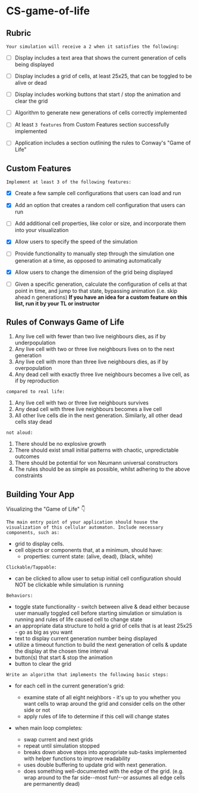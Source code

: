 # CS-game-of-life

## Rubric
`Your simulation will receive a 2 when it satisfies the following:`
- [ ] Display includes a text area that shows the current generation of cells being displayed
- [ ] Display includes a grid of cells, at least 25x25, that can be toggled to be alive or dead
- [ ] Display includes working buttons that start / stop the animation and clear the grid
- [ ] Algorithm to generate new generations of cells correctly implemented
- [ ] At least `3 features` from Custom Features section successfully implemented
- [ ] Application includes a section outlining the rules to Conway's "Game of Life"


## Custom Features
`Implement at least 3 of the following features:`
- [X] Create a few sample cell configurations that users can load and run
- [X] Add an option that creates a random cell configuration that users can run
- [ ] Add additional cell properties, like color or size, and incorporate them into your visualization
- [X] Allow users to specify the speed of the simulation
- [ ] Provide functionality to manually step through the simulation one generation at a time, as opposed to animating automatically
- [X] Allow users to change the dimension of the grid being displayed
- [ ] Given a specific generation, calculate the configuration of cells at that point in time, and jump to that state, bypassing animation (i.e. skip ahead n generations)
**If you have an idea for a custom feature on this list, run it by your TL or instructor**


## Rules of Conways Game of Life
1. Any live cell with fewer than two live neighbours dies, as if by underpopulation
2. Any live cell with two or three live neighbours lives on to the next generation
3. Any live cell with more than three live neighbours dies, as if by overpopulation
4. Any dead cell with exactly three live neighbours becomes a live cell, as if by reproduction

`compared to real life:`
1. Any live cell with two or three live neighbours survives
2. Any dead cell with three live neighbours becomes a live cell
3. All other live cells die in the next generation. Similarly, all other dead cells stay dead

`not aloud:`
1. There should be no explosive growth
2. There should exist small initial patterns with chaotic, unpredictable outcomes
3. There should be potential for von Neumann universal constructors
4. The rules should be as simple as possible, whilst adhering to the above constraints


## Building Your App
Visualizing the "Game of Life" 👇

`The main entry point of your application should house the visualization of this cellular automaton. Include necessary components, such as:`
* grid to display cells.
* cell objects or components that, at a minimum, should have:
    * properties: current state: (alive, dead), (black, white)

`Clickable/Tappable:`
* can be clicked to allow user to setup initial cell configuration should NOT be clickable while simulation is running

`Behaviors:`
* toggle state functionality - switch between alive & dead either because user manually toggled cell before starting simulation or simulation is running and rules of life caused cell to change state
* an appropriate data structure to hold a grid of cells that is at least 25x25 - go as big as you want
* text to display current generation number being displayed
* utilize a timeout function to build the next generation of cells & update the display at the chosen time interval
* button(s) that start & stop the animation
* button to clear the grid

`Write an algorithm that implements the following basic steps:`
* for each cell in the current generation's grid:
    * examine state of all eight neighbors - it's up to you whether you want cells to wrap around the grid and consider cells on the other side or not
    * apply rules of life to determine if this cell will change states

* when main loop completes:
    * swap current and next grids
    * repeat until simulation stopped
    * breaks down above steps into appropriate sub-tasks implemented with helper functions to improve readability
    * uses double buffering to update grid with next generation.
    * does something well-documented with the edge of the grid. (e.g. wrap around to the far side--most fun!--or assumes all edge cells are permanently dead)
